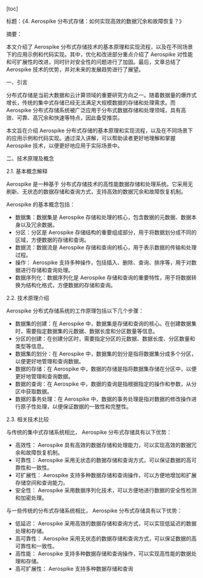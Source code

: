 
[toc]                    
                
                
标题：《4. Aerospike 分布式存储：如何实现高效的数据冗余和故障恢复？》

摘要：

本文介绍了 Aerospike 分布式存储技术的基本原理和实现流程，以及在不同场景下的应用示例和代码实现。其中，优化和改进部分重点介绍了 Aerospike 对性能和可扩展性的改进，同时针对安全性的问题进行了加固。最后，文章总结了 Aerospike 技术的优势，并对未来的发展趋势进行了展望。

一、引言

分布式存储是当前大数据和云计算领域的重要研究方向之一。随着数据量的爆炸式增长，传统的集中式存储已经无法满足大规模数据的存储和处理需求。而 Aerospike 分布式存储系统被广泛应用于分布式数据存储和处理领域，具有高效、可靠、高冗余和快速等特点，因此备受推崇。

本文旨在介绍 Aerospike 分布式存储的基本原理和实现流程，以及在不同场景下的应用示例和代码实现。通过深入讲解，可以帮助读者更好地理解和掌握 Aerospike 技术，以便更好地应用于实际场景中。

二、技术原理及概念

2.1. 基本概念解释

 Aerospike 是一种基于 分布式存储技术的高性能数据存储和处理系统。它采用无刷新、无状态的数据存储和查询方式，支持高效的数据冗余和故障恢复机制。

 Aerospike 的基本概念包括：

- 数据集：数据集是 Aerospike 存储和处理的核心，包含数据的元数据、数据本身以及冗余数据。
- 分区：分区是 Aerospike 存储结构的重要组成部分，用于将数据划分成不同的区域，方便数据的存储和查询。
- 数据流：数据流是 Aerospike 存储和查询的核心，用于表示数据的传输和处理过程。
- 操作： Aerospike 支持多种操作，包括插入、删除、查询、排序等，用于对数据进行存储和查询处理。
- 数据序列化：数据序列化是 Aerospike 存储和查询的重要特性，用于将数据转换为结构化格式，方便数据的存储和查询。

2.2. 技术原理介绍

 Aerospike 分布式存储系统的工作原理包括以下几个步骤：

- 数据集的创建：在 Aerospike 中，数据集是存储和查询的核心。在创建数据集时，需要指定数据集的元数据、数据长度和分区数量等信息。
- 分区的创建：在创建分区时，需要指定分区的元数据、数据长度、分区数量和类型等信息。
- 数据集的划分：在 Aerospike 中，数据集的划分是指将数据集分成多个分区，以便更好地管理和查询数据。
- 数据的存储：在 Aerospike 中，数据的存储是指将数据集存储在分区中，以便更好地管理和查询数据。
- 数据的查询：在 Aerospike 中，数据的查询是指根据指定的操作和参数，从分区中获取数据。
- 数据的事务处理：在 Aerospike 中，数据的事务处理是指对数据的修改操作进行原子性处理，以便保证数据的一致性和完整性。

2.3. 相关技术比较

与传统的集中式存储系统相比， Aerospike 分布式存储具有以下优势：

- 高效性： Aerospike 具有高效的数据存储和处理能力，可以实现高效的数据冗余和故障恢复机制。
- 可靠性： Aerospike 采用无状态的数据存储和查询方式，可以保证数据的高可靠性和一致性。
- 可扩展性： Aerospike 支持多种数据存储和查询操作，可以方便地增加和扩展存储空间和查询能力。
- 安全性： Aerospike 采用数据序列化技术，可以方便地进行数据的安全性检测和加密处理。

与一些传统的分布式存储系统相比， Aerospike 分布式存储具有以下优势：

- 低延迟： Aerospike 采用高效的数据存储和查询方式，可以实现低延迟的数据处理和存储。
- 高可靠性： Aerospike 采用无状态的数据存储和查询方式，可以保证数据的高可靠性和一致性。
- 高性能： Aerospike 支持多种数据存储和查询操作，可以实现高性能的数据处理和存储。
- 高可扩展性： Aerospike 支持多种数据存储和查询

